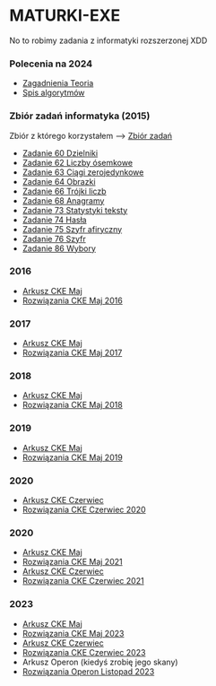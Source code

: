 # MATURKI-EXE
No to robimy zadania z informatyki rozszerzonej XDD

### Polecenia na 2024
- [Zagadnienia Teoria](Spis_zagadnien_z_teorii.pdf)
- [Spis algorytmów](Sugerowany_spis_algorytmow.pdf)

### Zbiór zadań informatyka (2015)
Zbiór z którego korzystałem --> [Zbiór zadań](https://github.com/MrSuspectos/MATURKI-EXE/blob/main/Zbi%C3%B3r%20zada%C5%84/Matura_Zbi%C3%B3r_zada%C5%84_Informatyka.pdf)
- [Zadanie 60 Dzielniki](https://github.com/MrSuspectos/MATURKI-EXE/tree/main/Zbi%C3%B3r%20zada%C5%84/zad%2060%20(Dzielniki))
- [Zadanie 62 Liczby ósemkowe](https://github.com/MrSuspectos/MATURKI-EXE/tree/main/Zbi%C3%B3r%20zada%C5%84/zad62)
- [Zadanie 63 Ciągi zerojedynkowe](https://github.com/MrSuspectos/MATURKI-EXE/tree/main/Zbi%C3%B3r%20zada%C5%84/zad63)
- [Zadanie 64 Obrazki](https://github.com/MrSuspectos/MATURKI-EXE/tree/main/Zbi%C3%B3r%20zada%C5%84/zad%2064%20(Obrazki))
- [Zadanie 66 Trójki liczb](https://github.com/MrSuspectos/MATURKI-EXE/tree/main/Zbi%C3%B3r%20zada%C5%84/zad%2066%20(Tr%C3%B3jki%20liczb))
- [Zadanie 68 Anagramy](https://github.com/MrSuspectos/MATURKI-EXE/tree/main/Zbi%C3%B3r%20zada%C5%84/zad%2068%20(Anagramy))
- [Zadanie 73 Statystyki teksty](https://github.com/MrSuspectos/MATURKI-EXE/tree/main/Zbi%C3%B3r%20zada%C5%84/zad%2073%20(Statystyki%20tekstu))
- [Zadanie 74 Hasła](https://github.com/MrSuspectos/MATURKI-EXE/tree/main/Zbi%C3%B3r%20zada%C5%84/zad%2074%20(Has%C5%82a))
- [Zadanie 75 Szyfr afiryczny](https://github.com/MrSuspectos/MATURKI-EXE/tree/main/Zbi%C3%B3r%20zada%C5%84/zad%2075%20(Szyfr%20afiniczny))
- [Zadanie 76 Szyfr](https://github.com/MrSuspectos/MATURKI-EXE/tree/main/Zbi%C3%B3r%20zada%C5%84/zad%2076%20(Szyfr))
- [Zadanie 86 Wybory](https://github.com/MrSuspectos/MATURKI-EXE/tree/main/Zbi%C3%B3r%20zada%C5%84/zad86)


### 2016
- [Arkusz CKE Maj](https://arkusze.pl/maturalne/informatyka-2016-maj-matura-rozszerzona-2.pdf)
- [Rozwiązania CKE Maj 2016](CKE_Maj_16)

### 2017
- [Arkusz CKE Maj](https://arkusze.pl/maturalne/informatyka-2017-maj-matura-rozszerzona-2.pdf)
- [Rozwiązania CKE Maj 2017](CKE_Maj_17)

### 2018
- [Arkusz CKE Maj](https://arkusze.pl/maturalne/informatyka-2018-maj-matura-rozszerzona-2.pdf)
- [Rozwiązania CKE Maj 2018](CKE_Maj_18)

### 2019
- [Arkusz CKE Maj](https://arkusze.pl/maturalne/informatyka-2019-maj-matura-rozszerzona-2.pdf)
- [Rozwiązania CKE Maj 2019](CKE_Maj_19)

### 2020
- [Arkusz CKE Czerwiec](https://arkusze.pl/maturalne/informatyka-2020-czerwiec-matura-rozszerzona-2.pdf)
- [Rozwiązania CKE Czerwiec 2020](CKE_Czerwiec_20)

### 2020
- [Arkusz CKE Maj](https://arkusze.pl/maturalne/informatyka-2021-maj-matura-rozszerzona-2.pdf)
- [Rozwiązania CKE Maj 2021](CKE_Maj_21)
- [Arkusz CKE Czerwiec](https://arkusze.pl/maturalne/informatyka-2021-czerwiec-matura-rozszerzona-2.pdf)
- [Rozwiązania CKE Czerwiec 2021](CKE_Czerwiec_21)

### 2023
- [Arkusz CKE Maj](https://arkusze.pl/maturalne/informatyka-2023-maj-matura-rozszerzona.pdf)
- [Rozwiązania CKE Maj 2023](CKE_Maj_23)
- [Arkusz CKE Czerwiec](https://arkusze.pl/maturalne/informatyka-2023-czerwiec-matura-rozszerzona.pdf)
- [Rozwiązania CKE Czerwiec 2023](CKE_Czerwiec_23)
- Arkusz Operon (kiedyś zrobię jego skany)
- [Rozwiązania Operon Listopad 2023](Operon23)
